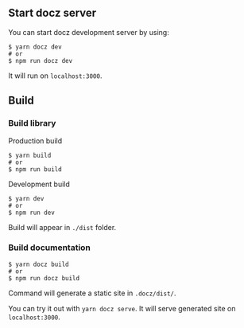 ## Start docz server

You can start docz development server by using:

```
$ yarn docz dev
# or
$ npm run docz dev
```

It will run on `localhost:3000`.

## Build

### Build library

Production build

```
$ yarn build
# or
$ npm run build
```


Development build

```
$ yarn dev
# or
$ npm run dev
```

Build will appear in `./dist` folder.

### Build documentation

```
$ yarn docz build
# or
$ npm run docz build
```

Command will generate a static site in `.docz/dist/`.

You can try it out with `yarn docz serve`. It will serve generated site on `localhost:3000`.
